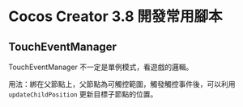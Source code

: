 # Cocos Creator 3.8 開發常用腳本

## TouchEventManager

TouchEventManager 不一定是單例模式，看遊戲的邏輯。

用法：綁在父節點上，父節點為可觸控範圍，觸發觸控事件後，可以利用 `updateChildPosition` 更新目標子節點的位置。
